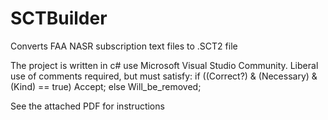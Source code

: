 # SCTBuilder
Converts FAA NASR subscription text files to .SCT2 file

The project is written in c# use Microsoft Visual Studio Community.
Liberal use of comments required, but must satisfy:
if ((Correct?) & (Necessary) & (Kind) == true) Accept; else Will_be_removed;

See the attached PDF for instructions

